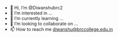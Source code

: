- 👋 Hi, I’m @Diwanshubrc2
- 👀 I’m interested in ...
- 🌱 I’m currently learning ...
- 💞️ I’m looking to collaborate on ...
- 📫 How to reach me diwanshu@brccollege.edu.in

<!---
24236600013/24236600013 is a ✨ special ✨ repository because its `README.md` (this file) appears on your GitHub profile.
You can click the Preview link to take a look at your changes.
--->
